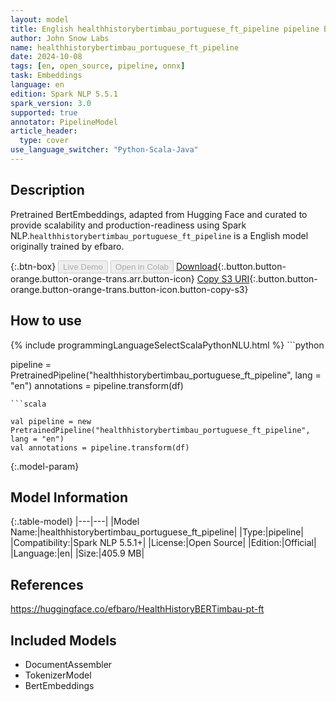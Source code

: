 ```yaml
---
layout: model
title: English healthhistorybertimbau_portuguese_ft_pipeline pipeline BertEmbeddings from efbaro
author: John Snow Labs
name: healthhistorybertimbau_portuguese_ft_pipeline
date: 2024-10-08
tags: [en, open_source, pipeline, onnx]
task: Embeddings
language: en
edition: Spark NLP 5.5.1
spark_version: 3.0
supported: true
annotator: PipelineModel
article_header:
  type: cover
use_language_switcher: "Python-Scala-Java"
---
```


## Description

Pretrained BertEmbeddings, adapted from Hugging Face and curated to provide scalability and production-readiness using Spark NLP.`healthhistorybertimbau_portuguese_ft_pipeline` is a English model originally trained by efbaro.

{:.btn-box}
<button class="button button-orange" disabled>Live Demo</button>
<button class="button button-orange" disabled>Open in Colab</button>
[Download](https://s3.amazonaws.com/auxdata.johnsnowlabs.com/public/models/healthhistorybertimbau_portuguese_ft_pipeline_en_5.5.1_3.0_1728424284694.zip){:.button.button-orange.button-orange-trans.arr.button-icon}
[Copy S3 URI](s3://auxdata.johnsnowlabs.com/public/models/healthhistorybertimbau_portuguese_ft_pipeline_en_5.5.1_3.0_1728424284694.zip){:.button.button-orange.button-orange-trans.button-icon.button-copy-s3}

## How to use



<div class="tabs-box" markdown="1">
{% include programmingLanguageSelectScalaPythonNLU.html %}
```python

pipeline = PretrainedPipeline("healthhistorybertimbau_portuguese_ft_pipeline", lang = "en")
annotations =  pipeline.transform(df)   

```
```scala

val pipeline = new PretrainedPipeline("healthhistorybertimbau_portuguese_ft_pipeline", lang = "en")
val annotations = pipeline.transform(df)

```
</div>

{:.model-param}
## Model Information

{:.table-model}
|---|---|
|Model Name:|healthhistorybertimbau_portuguese_ft_pipeline|
|Type:|pipeline|
|Compatibility:|Spark NLP 5.5.1+|
|License:|Open Source|
|Edition:|Official|
|Language:|en|
|Size:|405.9 MB|

## References

https://huggingface.co/efbaro/HealthHistoryBERTimbau-pt-ft

## Included Models

- DocumentAssembler
- TokenizerModel
- BertEmbeddings